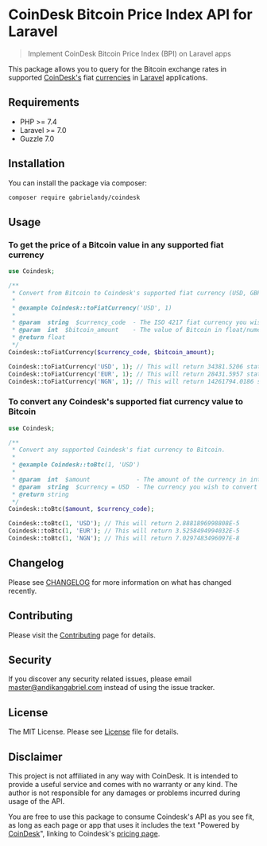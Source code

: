# CoinDesk Bitcoin Price Index API for Laravel

> Implement CoinDesk Bitcoin Price Index (BPI) on Laravel apps

This package allows you to query for the Bitcoin exchange rates in supported [CoinDesk's](https://www.coindesk.com) fiat [currencies](https://api.coindesk.com/v1/bpi/supported-currencies.json) in [Laravel](https://laravel.com) applications.

## Requirements

- PHP >= 7.4
- Laravel >= 7.0
- Guzzle 7.0

## Installation

You can install the package via composer:

``` bash
composer require gabrielandy/coindesk
```

## Usage

### To get the price of a Bitcoin value in any supported fiat currency
``` php
use Coindesk;

/**
 * Convert from Bitcoin to Coindesk's supported fiat currency (USD, GBP, EUR, NGN, GHC).
 *
 * @example Coindesk::toFiatCurrency('USD', 1)
 *
 * @param  string  $currency_code  - The ISO 4217 fiat currency you wish to convert Bitcoin to
 * @param  int  $bitcoin_amount    - The value of Bitcoin in float/numeric 
 * @return float
 */
Coindesk::toFiatCurrency($currency_code, $bitcoin_amount);

Coindesk::toFiatCurrency('USD', 1); // This will return 34381.5206 stating that ₿1 = $34,381.5206
Coindesk::toFiatCurrency('EUR', 1); // This will return 28431.5957 stating that ₿1 = €28,431.5957
Coindesk::toFiatCurrency('NGN', 1); // This will return 14261794.0186 stating that ₿1 = ₦14,261,794.0186
```

### To convert any Coindesk's supported fiat currency value to Bitcoin
```php
use Coindesk;

/**
 * Convert any supported Coindesk's fiat currency to Bitcoin.
 *
 * @example Coindesk::toBtc(1, 'USD')
 *
 * @param  int  $amount             - The amount of the currency in integer/numeric
 * @param  string  $currency = USD  - The currency you wish to convert to Bitcoin
 * @return string
 */
Coindesk::toBtc($amount, $currency_code);

Coindesk::toBtc(1, 'USD'); // This will return 2.8881896998808E-5
Coindesk::toBtc(1, 'EUR'); // This will return 3.5258494994032E-5
Coindesk::toBtc(1, 'NGN'); // This will return 7.0297483496097E-8
```

## Changelog
Please see [CHANGELOG](CHANGELOG.md) for more information on what has changed recently.

## Contributing
Please visit the [Contributing](CONTRIBUTING.md) page for details.

## Security
If you discover any security related issues, please email master@andikangabriel.com instead of using the issue tracker.

## License
The MIT License. Please see [License](LICENSE.md) file for details.

## Disclaimer
This project is not affiliated in any way with CoinDesk. It is intended to provide a useful service and comes with no warranty or any kind. The author is not responsible for any damages or problems incurred during usage of the API.

You are free to use this package to consume Coindesk's API as you see fit, as long as each page or app that uses it includes the text "Powered by [CoinDesk](https://www.coindesk.com/price/bitcoin)", linking to Coindesk's [pricing page](https://www.coindesk.com/price/bitcoin).
